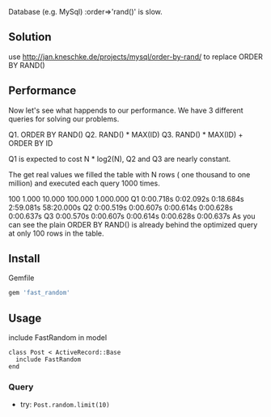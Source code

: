 Database (e.g. MySql) :order=>'rand()' is slow.

## Solution

use <http://jan.kneschke.de/projects/mysql/order-by-rand/> to replace ORDER BY RAND()

## Performance

Now let's see what happends to our performance. We have 3 different queries for solving our problems.

Q1. ORDER BY RAND()
Q2. RAND() * MAX(ID)
Q3. RAND() * MAX(ID) + ORDER BY ID

Q1 is expected to cost N * log2(N), Q2 and Q3 are nearly constant.

The get real values we filled the table with N rows ( one thousand to one million) and executed each query 1000 times.

   100        1.000      10.000     100.000    1.000.000
Q1  0:00.718s  0:02.092s  0:18.684s  2:59.081s  58:20.000s
Q2  0:00.519s  0:00.607s  0:00.614s  0:00.628s   0:00.637s
Q3  0:00.570s  0:00.607s  0:00.614s  0:00.628s   0:00.637s
As you can see the plain ORDER BY RAND() is already behind the optimized query at only 100 rows in the table.


## Install

Gemfile

``` ruby
gem 'fast_random'
```

## Usage

include FastRandom in model

```
class Post < ActiveRecord::Base
  include FastRandom
end
```

### Query

* try: `Post.random.limit(10)`

